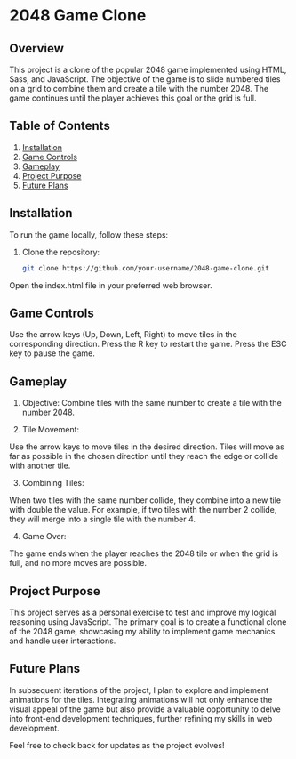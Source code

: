 # 2048 Game Clone

## Overview

This project is a clone of the popular 2048 game implemented using HTML, Sass, and JavaScript. The objective of the game is to slide numbered tiles on a grid to combine them and create a tile with the number 2048. The game continues until the player achieves this goal or the grid is full.

## Table of Contents

1. [Installation](#installation)
2. [Game Controls](#game-controls)
3. [Gameplay](#gameplay)
4. [Project Purpose](#project-purpose)
5. [Future Plans](#future-plans)

## Installation

To run the game locally, follow these steps:

1. Clone the repository:

   ```bash
   git clone https://github.com/your-username/2048-game-clone.git

Open the index.html file in your preferred web browser.

## Game Controls

Use the arrow keys (Up, Down, Left, Right) to move tiles in the corresponding direction.
Press the R key to restart the game.
Press the ESC key to pause the game.

## Gameplay

1. Objective:
Combine tiles with the same number to create a tile with the number 2048.

2. Tile Movement:

Use the arrow keys to move tiles in the desired direction.
Tiles will move as far as possible in the chosen direction until they reach the edge or collide with another tile.

3. Combining Tiles:

When two tiles with the same number collide, they combine into a new tile with double the value.
For example, if two tiles with the number 2 collide, they will merge into a single tile with the number 4.

4. Game Over:

The game ends when the player reaches the 2048 tile or when the grid is full, and no more moves are possible.

## Project Purpose
This project serves as a personal exercise to test and improve my logical reasoning using JavaScript. The primary goal is to create a functional clone of the 2048 game, showcasing my ability to implement game mechanics and handle user interactions.

## Future Plans
In subsequent iterations of the project, I plan to explore and implement animations for the tiles. Integrating animations will not only enhance the visual appeal of the game but also provide a valuable opportunity to delve into front-end development techniques, further refining my skills in web development.

Feel free to check back for updates as the project evolves!